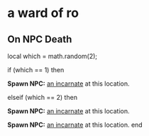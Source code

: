 # a ward of ro


## On NPC Death

local which = math.random(2);



if  (which == 1) then


**Spawn NPC:**  [an incarnate](/npc/80005) at this location.

elseif (which == 2) then


**Spawn NPC:**  [an incarnate](/npc/80005) at this location.


**Spawn NPC:**  [an incarnate](/npc/80005) at this location.
end

